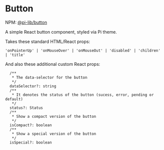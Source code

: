 # Button

NPM: [@pi-lib/button](https://www.npmjs.com/package/@pi-lib/button)

A simple React button component, styled via Pi theme.

Takes these standard HTML/React props:

    'onPointerUp' | 'onMouseOver' | 'onMouseOut' | 'disabled' | 'children' | 'title'

And also these additional custom React props:

```
  /**
   * The data-selector for the button
   */
  dataSelector?: string
  /**
   * It denotes the status of the button (sucess, error, pending or default)
   */
  status?: Status
  /**
   * Show a compact version of the button
   */
  isCompact?: boolean
  /**
   * Show a special version of the button
   */
  isSpecial?: boolean
```
